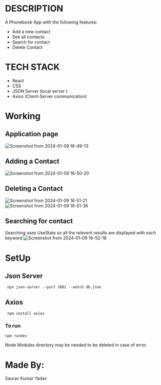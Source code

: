 # DESCRIPTION
A Phonebook App with the following features:
<ul>
  <li>Add a new contact</li>
  <li>See all contacts</li>
  <li>Search for contact</li>
  <li>Delete Contact</li>
</ul>

# TECH STACK
<ul>  
<li>React</li>
  <li>CSS</li>
  <li>JSON Server (local server )</li>
  <li>Axios (Client-Server communication)</li>
</ul>

# Working
## Application page
![Screenshot from 2024-01-09 16-49-13](https://github.com/Saurav-K-yadav/FullStackOpen/assets/79534099/c0226437-b1cc-4f59-bba6-76eb504dd4c1)

 ## Adding a Contact
 ![Screenshot from 2024-01-09 16-50-20](https://github.com/Saurav-K-yadav/FullStackOpen/assets/79534099/62d95bee-fae0-4772-a680-1c1869af8f50)

## Deleting a Contact
![Screenshot from 2024-01-09 16-51-21](https://github.com/Saurav-K-yadav/FullStackOpen/assets/79534099/3c6d5250-cefb-4972-ae0b-2193badfd080)
![Screenshot from 2024-01-09 16-51-36](https://github.com/Saurav-K-yadav/FullStackOpen/assets/79534099/9ef602ec-a6ef-4700-ba0f-d4c3dc9e2286)

## Searching for contact
Searching uses UseState so all the relevent results are displayed with each keyword
![Screenshot from 2024-01-09 16-52-18](https://github.com/Saurav-K-yadav/FullStackOpen/assets/79534099/566721b6-a6a5-4f3f-95b3-e481b276c89f)

# SetUp
 ## Json Server
`` npx json-server --port 3001 --watch db.json``

 ## Axios
``` npm install axios```

 ### To run
 ```npm rundev```
 
 Node Modules directory may be needed to be deleted in case of error.

# Made By:
Saurav Kumar Yadav
 
